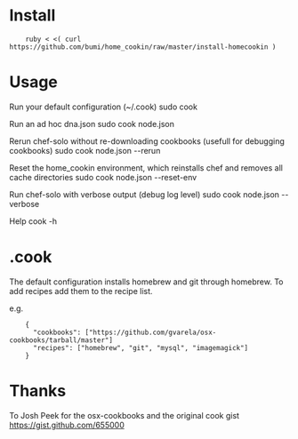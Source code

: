 Install
=======
        ruby < <( curl https://github.com/bumi/home_cookin/raw/master/install-homecookin )

Usage
=====
Run your default configuration (~/.cook)
        sudo cook

Run an ad hoc dna.json
        sudo cook node.json

Rerun chef-solo without re-downloading cookbooks (usefull for debugging cookbooks)
        sudo cook node.json --rerun

Reset the home_cookin environment, which reinstalls chef and removes all cache directories
        sudo cook node.json --reset-env

Run chef-solo with verbose output (debug log level)
        sudo cook node.json --verbose

Help
        cook -h

.cook
======
The default configuration installs homebrew and git through homebrew. To add recipes add them to the recipe list.

e.g.

        {
          "cookbooks": ["https://github.com/gvarela/osx-cookbooks/tarball/master"]
          "recipes": ["homebrew", "git", "mysql", "imagemagick"]  
        }

Thanks
=====
To Josh Peek for the osx-cookbooks and the original cook gist https://gist.github.com/655000
